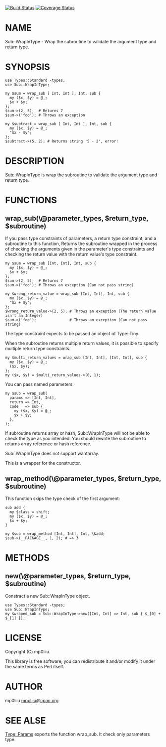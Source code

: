 [![Build Status](https://circleci.com/gh/ybrliiu/p5-Sub-WrapInType.svg)](https://circleci.com/gh/ybrliiu/p5-Sub-WrapInType) [![Coverage Status](http://codecov.io/github/ybrliiu/p5-Sub-WrapInType/coverage.svg?branch=master)](https://codecov.io/github/ybrliiu/p5-Sub-WrapInType?branch=master)
# NAME

Sub::WrapInType - Wrap the subroutine to validate the argument type and return type.

# SYNOPSIS

    use Types::Standard -types;
    use Sub::WrapInType;

    my $sum = wrap_sub [ Int, Int ], Int, sub {
      my ($x, $y) = @_;
      $x + $y;
    };
    $sum->(2, 5);  # Returns 7
    $sum->('foo'); # Throws an exception

    my $subtract = wrap_sub [ Int, Int ], Int, sub {
      my ($x, $y) = @_;
      "$x - $y";
    };
    $subtract->(5, 2); # Returns string '5 - 2', error!

# DESCRIPTION

Sub::WrapInType is wrap the subroutine to validate the argument type and return type.

# FUNCTIONS

## wrap\_sub(\\@parameter\_types, $return\_type, $subroutine)

If you pass type constraints of parameters, a return type constraint, and a subroutine to this function,
Returns the subroutine wrapped in the process of checking the arguments given in the parameter's type constraints and checking the return value with the return value's type constraint.

    my $sum = wrap_sub [Int, Int], Int, sub {
      my ($x, $y) = @_;
      $x + $y;
    };
    $sum->(2, 5);  # Returns 7
    $sum->('foo'); # Throws an exception (Can not pass string)

    my $wrong_return_value = wrap_sub [Int, Int], Int, sub {
      my ($x, $y) = @_;
      "$x + $y";
    };
    $wrong_return_value->(2, 5); # Throws an exception (The return value isn't an Integer)
    $sum->('foo');               # Throws an exception (Can not pass string)

The type constraint expects to be passed an object of Type::Tiny.

When the subroutine returns multiple return values, it is possible to specify multiple return type constraints.

    my $multi_return_values = wrap_sub [Int, Int], [Int, Int], sub {
      my ($x, $y) = @_;
      ($x, $y);
    };
    my ($x, $y) = $multi_return_values->(0, 1);

You can pass named parameters.

    my $sub = wrap_sub(
      params => [Int, Int],
      return => Int,
      code   => sub {
        my ($x, $y) = @_;
        $x + $y;
      },
    );

If subroutine returns array or hash, Sub::WrapInType will not be able to check the type as you intended.
You should rewrite the subroutine to returns array reference or hash reference.

Sub::WrapInType does not support wantarray.

This is a wrapper for the constructor.

## wrap\_method(\\@parameter\_types, $return\_type, $subroutine)

This function skips the type check of the first argument:

    sub add {
      my $class = shift;
      my ($x, $y) = @_;
      $x + $y;
    }

    my $sub = wrap_method [Int, Int], Int, \&add;
    $sub->(__PACKAGE__, 1, 2); # => 3

# METHODS

## new(\\@parameter\_types, $return\_type, $subroutine)

Constract a new Sub::WrapInType object.

    use Types::Standard -types;
    use Sub::WrapInType;
    my $wraped_sub = Sub::WrapInType->new([Int, Int] => Int, sub { $_[0] + $_[1] });

# LICENSE

Copyright (C) mp0liiu.

This library is free software; you can redistribute it and/or modify
it under the same terms as Perl itself.

# AUTHOR

mp0liiu <mpoliiu@cpan.org>

# SEE ALSE

[Type::Params](https://metacpan.org/pod/Type%3A%3AParams) exports the function wrap\_sub. It check only parameters type.

